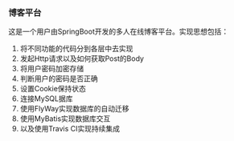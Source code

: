 ### 博客平台 
这是一个用户由SpringBoot开发的多人在线博客平台。实现思想包括：
<ol>
<li>将不同功能的代码分到各层中去实现</li>
<li>发起Http请求以及如何获取Post的Body</li>
<li>将用户密码加密存储</li>
<li>判断用户的密码是否正确</li>
<li>设置Cookie保持状态</li>
<li>连接MySQL据库</li>
<li>使用FlyWay实现数据库的自动迁移</li>
<li>使用MyBatis实现数据库交互</li>
<li>以及使用Travis CI实现持续集成</li>
</ol>
